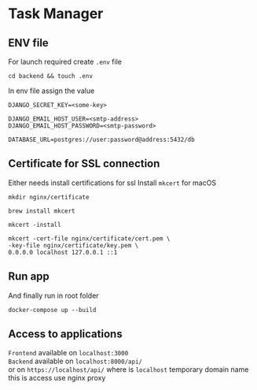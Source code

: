 # Task Manager
## ENV file
For launch required create `.env` file
```
cd backend && touch .env
```

In env file assign the value
```
DJANGO_SECRET_KEY=<some-key>

DJANGO_EMAIL_HOST_USER=<smtp-address>
DJANGO_EMAIL_HOST_PASSWORD=<smtp-password>

DATABASE_URL=postgres://user:password@address:5432/db
```
## Certificate for SSL connection
Either needs install certifications for ssl
Install `mkcert` for macOS
```
mkdir nginx/certificate

brew install mkcert

mkcert -install

mkcert -cert-file nginx/certificate/cert.pem \
-key-file nginx/certificate/key.pem \
0.0.0.0 localhost 127.0.0.1 ::1
```
## Run app
And finally run in root folder
```
docker-compose up --build
```

## Access to applications
`Frontend` available on `localhost:3000` <br>
`Backend` available on `localhost:8000/api/` <br>
 or on `https://localhost/api/` where is `localhost` temporary domain name <br>
this is access use nginx proxy
